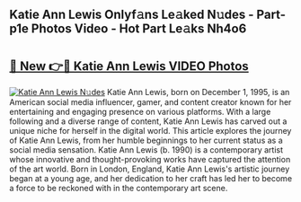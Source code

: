 ## Katie Ann Lewis Onlyf𝚊ns Le𝚊ked N𝚞des - Part-p1e Photos Video - Hot Part Le𝚊ks Nh4o6

# <h2><a href="http://ac51157.deff.icu/?id=Katie+Ann+Lewis">🔗 New 👉🔴 Katie Ann Lewis VIDEO Photos</a></h2>

[![Katie Ann Lewis N𝚞des](https://i.imgur.com/rIISA9y.gif)](http://ac51157.deff.icu/?id=Katie+Ann+Lewis)
Katie Ann Lewis, born on December 1, 1995, is an American social media influencer, gamer, and content creator known for her entertaining and engaging presence on various platforms. With a large following and a diverse range of content, Katie Ann Lewis has carved out a unique niche for herself in the digital world. This article explores the journey of Katie Ann Lewis, from her humble beginnings to her current status as a social media sensation. Katie Ann Lewis (b. 1990) is a contemporary artist whose innovative and thought-provoking works have captured the attention of the art world. Born in London, England, Katie Ann Lewis's artistic journey began at a young age, and her dedication to her craft has led her to become a force to be reckoned with in the contemporary art scene.
